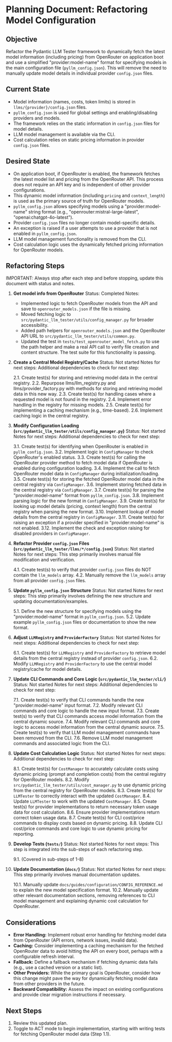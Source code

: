 # Planning Document: Refactoring Model Configuration

## Objective

Refactor the Pydantic LLM Tester framework to dynamically fetch the latest model information (including pricing) from OpenRouter on application boot and use a simplified "provider:model-name" format for specifying models in the main configuration file (`pyllm_config.json`). This will remove the need to manually update model details in individual provider `config.json` files.

## Current State

- Model information (names, costs, token limits) is stored in `llms/{provider}/config.json` files.
- `pyllm_config.json` is used for global settings and enabling/disabling providers and models.
- The framework relies on the static information in `config.json` files for model details.
- LLM model management is available via the CLI.
- Cost calculation relies on static pricing information in provider `config.json` files.

## Desired State

- On application boot, if OpenRouter is enabled, the framework fetches the latest model list and pricing from the OpenRouter API. This process does not require an API key and is independent of other provider configurations.
- This dynamic model information (including `pricing` and `context_length`) is used as the primary source of truth for OpenRouter models.
- `pyllm_config.json` allows specifying models using a "provider:model-name" string format (e.g., "openrouter:mistral-large-latest", "openai:chatgpt-4o-latest").
- Provider `config.json` files no longer contain model-specific details.
- An exception is raised if a user attempts to use a provider that is not enabled in `pyllm_config.json`.
- LLM model management functionality is removed from the CLI.
- Cost calculation logic uses the dynamically fetched pricing information for OpenRouter models.

## Refactoring Steps

IMPORTANT: Always stop after each step and before stopping, update this document with status and notes.

1.  **Get model info from OpenRouter**
    Status: Completed
    Notes:
    - Implemented logic to fetch OpenRouter models from the API and save to `openrouter_models.json` if the file is missing.
    - Moved fetching logic to `src/pydantic_llm_tester/utils/config_manager.py` for broader accessibility.
    - Added path helpers for `openrouter_models.json` and the OpenRouter API URL to `src/pydantic_llm_tester/utils/common.py`.
    - Updated the test in `tests/test_openrouter_model_fetch.py` to use the path helper and make a real API call to verify file creation and content structure. The test suite for this functionality is passing.

2.  **Create a Central Model Registry/Cache**
    Status: Not started
    Notes for next steps:
    Additional dependencies to check for next step:

    2.1. Create test(s) for storing and retrieving model data in the central registry.
    2.2. Repurpose llms/llm_registry.py and llms/provider_factory.py with methods for storing and retrieving model data in this new way.
    2.3. Create test(s) for handling cases where a requested model is not found in the registry.
    2.4. Implement error handling in the registry for missing models.
    2.5. Create test(s) for implementing a caching mechanism (e.g., time-based).
    2.6. Implement caching logic in the central registry.

3.  **Modify Configuration Loading (`src/pydantic_llm_tester/utils/config_manager.py`)**
    Status: Not started
    Notes for next steps:
    Additional dependencies to check for next step:

    3.1. Create test(s) for identifying when OpenRouter is enabled in `pyllm_config.json`.
    3.2. Implement logic in `ConfigManager` to check OpenRouter's enabled status.
    3.3. Create test(s) for calling the OpenRouter provider method to fetch model data if OpenRouter is enabled during configuration loading.
    3.4. Implement the call to fetch OpenRouter model data in `ConfigManager` during initialization/loading.
    3.5. Create test(s) for storing the fetched OpenRouter model data in the central registry via `ConfigManager`.
    3.6. Implement storing fetched data in the central registry via `ConfigManager`.
    3.7. Create test(s) for parsing the "provider:model-name" format from `pyllm_config.json`.
    3.8. Implement parsing logic for the new format in `ConfigManager`.
    3.9. Create test(s) for looking up model details (pricing, context length) from the central registry when parsing the new format.
    3.10. Implement lookup of model details from the central registry in `ConfigManager`.
    3.11. Create test(s) for raising an exception if a provider specified in "provider:model-name" is not enabled.
    3.12. Implement the check and exception raising for disabled providers in `ConfigManager`.

4.  **Refactor Provider `config.json` Files (`src/pydantic_llm_tester/llms/*/config.json`)**
    Status: Not started
    Notes for next steps: This step primarily involves manual file modification and verification.

    4.1. Create test(s) to verify that provider `config.json` files do NOT contain the `llm_models` array.
    4.2. Manually remove the `llm_models` array from all provider `config.json` files.

5.  **Update `pyllm_config.json` Structure**
    Status: Not started
    Notes for next steps: This step primarily involves defining the new structure and updating documentation/examples.

    5.1. Define the new structure for specifying models using the "provider:model-name" format in `pyllm_config.json`.
    5.2. Update example `pyllm_config.json` files or documentation to show the new format.

6.  **Adjust `LLMRegistry` and `ProviderFactory`**
    Status: Not started
    Notes for next steps:
    Additional dependencies to check for next step:

    6.1. Create test(s) for `LLMRegistry` and `ProviderFactory` to retrieve model details from the central registry instead of provider `config.json`.
    6.2. Modify `LLMRegistry` and `ProviderFactory` to use the central model registry/cache for model details.

7.  **Update CLI Commands and Core Logic (`src/pydantic_llm_tester/cli/`)**
    Status: Not started
    Notes for next steps:
    Additional dependencies to check for next step:

    7.1. Create test(s) to verify that CLI commands handle the new "provider:model-name" input format.
    7.2. Modify relevant CLI commands and core logic to handle the new input format.
    7.3. Create test(s) to verify that CLI commands access model information from the central dynamic source.
    7.4. Modify relevant CLI commands and core logic to access model information from the central dynamic source.
    7.5. Create test(s) to verify that LLM model management commands have been removed from the CLI.
    7.6. Remove LLM model management commands and associated logic from the CLI.

8.  **Update Cost Calculation Logic**
    Status: Not started
    Notes for next steps:
    Additional dependencies to check for next step:

    8.1. Create test(s) for `CostManager` to accurately calculate costs using dynamic pricing (prompt and completion costs) from the central registry for OpenRouter models.
    8.2. Modify `src/pydantic_llm_tester/utils/cost_manager.py` to use dynamic pricing from the central registry for OpenRouter models.
    8.3. Create test(s) for `LLMTester` to correctly interact with the updated `CostManager`.
    8.4. Update `LLMTester` to work with the updated `CostManager`.
    8.5. Create test(s) for provider implementations to return necessary token usage data for cost calculation.
    8.6. Ensure provider implementations return correct token usage data.
    8.7. Create test(s) for CLI cost/price commands to display costs based on dynamic pricing.
    8.8. Update CLI cost/price commands and core logic to use dynamic pricing for reporting.

9.  **Develop Tests (`tests/`)**
    Status: Not started
    Notes for next steps: This step is integrated into the sub-steps of each refactoring step.

    9.1. (Covered in sub-steps of 1-8)

10. **Update Documentation (`docs/`)**
    Status: Not started
    Notes for next steps: This step primarily involves manual documentation updates.

    10.1. Manually update `docs/guides/configuration/CONFIG_REFERENCE.md` to explain the new model specification format.
    10.2. Manually update other relevant documentation sections, removing references to CLI model management and explaining dynamic cost calculation for OpenRouter.

## Considerations

-   **Error Handling:** Implement robust error handling for fetching model data from OpenRouter (API errors, network issues, invalid data).
-   **Caching:** Consider implementing a caching mechanism for the fetched OpenRouter data to avoid hitting the API on every boot, perhaps with a configurable refresh interval.
-   **Fallback:** Define a fallback mechanism if fetching dynamic data fails (e.g., use a cached version or a static list).
-   **Other Providers:** While the primary goal is OpenRouter, consider how this change might pave the way for dynamically fetching model data from other providers in the future.
-   **Backward Compatibility:** Assess the impact on existing configurations and provide clear migration instructions if necessary.

## Next Steps

1.  Review this updated plan.
2.  Toggle to ACT mode to begin implementation, starting with writing tests for fetching OpenRouter model data (Step 1.1).
